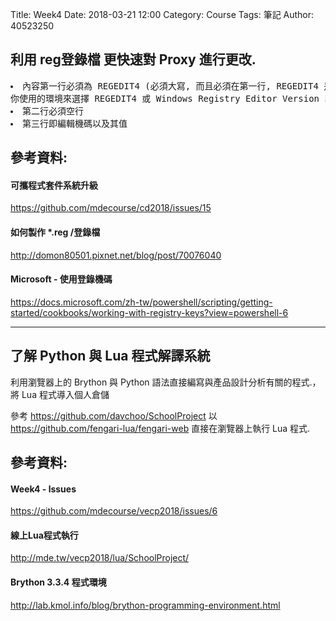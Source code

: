 Title: Week4
Date: 2018-03-21 12:00
Category: Course
Tags: 筆記
Author: 40523250

<h2>利用 <b>reg登錄檔</b> 更快速對 Proxy 進行更改.</h2>
<!-- PELICAN_END_SUMMARY -->
<pre>
<li>內容第一行必須為 REGEDIT4 (必須大寫, 而且必須在第一行, REGEDIT4 是 Windows 95/98/ME/NT, 5 是 Windows2000/XP), 看<br>你使用的環境來選擇 REGEDIT4 或 Windows Registry Editor Version 5.00
<li>第二行必須空行
<li>第三行即編輯機碼以及其值
</pre>

<h2>參考資料:</h2>
<h4>可攜程式套件系統升級</h4>
<a href="https://github.com/mdecourse/cd2018/issues/15">https://github.com/mdecourse/cd2018/issues/15 </a>
<h4>如何製作 *.reg /登錄檔</h4>
<a href="http://domon80501.pixnet.net/blog/post/70076040">http://domon80501.pixnet.net/blog/post/70076040 </a>
<h4>Microsoft - 使用登錄機碼</h4>
<a href="https://docs.microsoft.com/zh-tw/powershell/scripting/getting-started/cookbooks/working-with-registry-keys?view=powershell-6">https://docs.microsoft.com/zh-tw/powershell/scripting/getting-started/cookbooks/working-with-registry-keys?view=powershell-6 </a>

<hr>
<h2>了解 Python 與 Lua 程式解譯系統</h2>
利用瀏覽器上的 Brython 與 Python 語法直接編寫與產品設計分析有關的程式.，將 Lua 程式導入個人倉儲

參考 <a href="https://github.com/davchoo/SchoolProject">https://github.com/davchoo/SchoolProject </a> 以 <a href="https://github.com/fengari-lua/fengari-web">https://github.com/fengari-lua/fengari-web </a> 直接在瀏覽器上執行 Lua 程式.

<h2>參考資料:</h2>
<h4>Week4 - lssues</h4>
<a href="https://github.com/mdecourse/vecp2018/issues/6">https://github.com/mdecourse/vecp2018/issues/6 </a>

<h4>線上Lua程式執行</h4>
<a href="http://mde.tw/vecp2018/lua/SchoolProject/">http://mde.tw/vecp2018/lua/SchoolProject/ </a>

<h4>Brython 3.3.4 程式環境</h4>
<a href="http://lab.kmol.info/blog/brython-programming-environment.html">http://lab.kmol.info/blog/brython-programming-environment.html </a>

